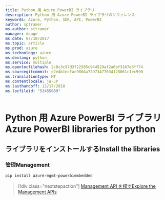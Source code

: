 ```yaml
---
title: Python 用 Azure PowerBI ライブラリ
description: Python 用 Azure PowerBI ライブラリのリファレンス
keywords: Azure, Python, SDK, API, PowerBI
author: sptramer
ms.author: sttramer
manager: douge
ms.date: 07/10/2017
ms.topic: article
ms.prod: azure
ms.technology: azure
ms.devlang: python
ms.service: multiple
ms.openlocfilehash: 2c8c3c97d3f22585c944529af2a0bf3167e3ff74
ms.sourcegitcommit: e2e4b1ecfac9804a72973477634128061c1ec990
ms.translationtype: HT
ms.contentlocale: ja-JP
ms.lasthandoff: 12/17/2018
ms.locfileid: "53455089"
---
```

# <a name="azure-powerbi-libraries-for-python"></a><span data-ttu-id="bbee7-104">Python 用 Azure PowerBI ライブラリ</span><span class="sxs-lookup"><span data-stu-id="bbee7-104">Azure PowerBI libraries for python</span></span>

## <a name="install-the-libraries"></a><span data-ttu-id="bbee7-105">ライブラリをインストールする</span><span class="sxs-lookup"><span data-stu-id="bbee7-105">Install the libraries</span></span>


### <a name="management"></a><span data-ttu-id="bbee7-106">管理</span><span class="sxs-lookup"><span data-stu-id="bbee7-106">Management</span></span>

```bash
pip install azure-mgmt-powerbiembedded
```

> [!div class="nextstepaction"]
> [<span data-ttu-id="bbee7-107">Management API を探す</span><span class="sxs-lookup"><span data-stu-id="bbee7-107">Explore the Management APIs</span></span>](/python/api/overview/azure/powerbi/management)
